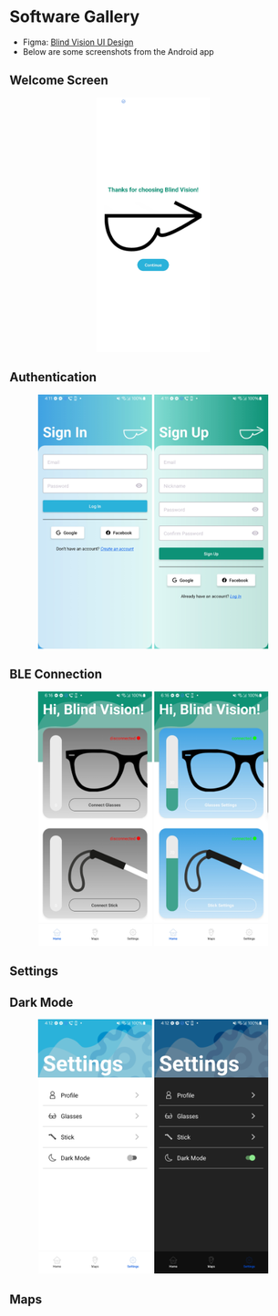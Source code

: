 # Software Gallery
* Figma: [Blind Vision UI Design](https://www.figma.com/proto/bcqtnWh1L766dvBaiZgoI0/Blind-Vision)
* Below are some screenshots from the Android app

## Welcome Screen
<div align="center">
   <img src="./assets/gallery/welcome.jpg" width=200>
</div>


## Authentication
<div align="center">
   <img src="./assets/gallery/sign-in.jpg" width=200>
   <img src="./assets/gallery/sign-up.jpg" width=200>
</div>


## BLE Connection
<div align="center">
   <img src="./assets/gallery/home-disconnected.jpg" width=200>
   <img src="./assets/gallery/home-connected.jpg" width=200>
</div>


## Settings



## Dark Mode
<div align="center">
   <img src="./assets/gallery/settings-light.jpg" width=200>
   <img src="./assets/gallery/settings-dark.jpg" width=200>
</div>


## Maps
